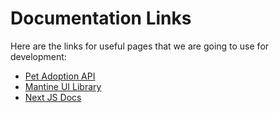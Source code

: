 # Documentation Links

Here are the links for useful pages that we are going to use for development:

- [Pet Adoption API](https://www.petfinder.com/developers/v2/docs/)
- [Mantine UI Library](https://mantine.dev/getting-started/)
- [Next JS Docs](https://nextjs.org/docs)
